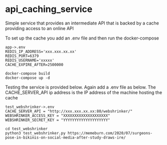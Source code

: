 # api_caching_service
Simple service that provides an intermediate API that is backed by a cache providing access to an online API

To set up the cache you add an .env file and then run the docker-compose
```
app->.env
REDIS_IP_ADDRESS='xxx.xxx.xx.xx'
REDIS_PORT=6379
REDIS_USERNAME='xxxxx'
CACHE_EXPIRE_AFTER=2500000

docker-compose build
docker-compose up -d
```

Testing the service is provided below. Again add a .env file as below. The CACHE_SERVER_API ip address is the IP address of the machine hosting the cache
```
test_webshrinker->.env
CACHE_SERVER_API = "http://xxx.xxx.xx.xx:80/webshrinker/"
WEBSHRINKER_ACCESS_KEY = "XXXXXXXXXXXXXXXXXXXX"
WEBSHRINKER_SECRET_KEY = "YYYYYYYYYYYYYYYYYYYY"

cd test_webshrinker
python3 test_webshrinker.py https://memeburn.com/2020/07/surgeons-pose-in-bikinis-on-social-media-after-study-draws-ire/
```
